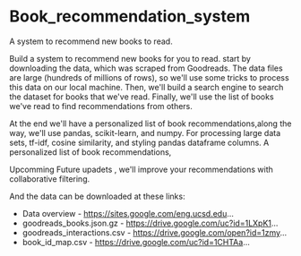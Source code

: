 # Book_recommendation_system
 A system to recommend new books to read.  
 
 Build a system to recommend new books for you to read.   start by downloading the data, which was scraped from Goodreads.  The data files are large (hundreds of millions of rows), so we'll use some tricks to process this data on our local machine. 
 Then, we'll build a search engine to search the dataset for books that we've read.  Finally, we'll use the list of books we've read to find recommendations from others.

At the end we'll have a personalized list of book recommendations,along the way, we'll use pandas, scikit-learn, and numpy.  For processing large data sets, tf-idf, cosine similarity, and styling pandas dataframe columns.
 A personalized list of book recommendations,   
 
 Upcomming Future upadets ,
 we'll  improve your recommendations with collaborative filtering.

And the data can be downloaded at these links:
- Data overview - https://sites.google.com/eng.ucsd.edu...
- goodreads_books.json.gz - https://drive.google.com/uc?id=1LXpK1... 
- goodreads_interactions.csv - https://drive.google.com/open?id=1zmy...
- book_id_map.csv - https://drive.google.com/uc?id=1CHTAa...
